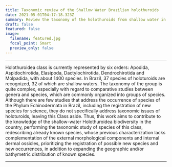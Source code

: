 ```yaml
---
title: Taxonomic review of the Shallow Water Brazilian holothuroids
date: 2021-05-01T04:17:18.323Z
summary: Review the taxonomy of the holothuroids from shallow water in Brazil from morphological studies.
draft: false
featured: false
image:
  filename: featured.jpg
  focal_point: Smart
  preview_only: false
---
```


---
Holothuroidea class is currently represented by six orders: Apodida, Aspidochirotida, Elasipoda, Dactylochirotida, Dendrochirotida and Molpadida, with about 1400 species. In Brazil, 37 species of holoturoids are recognized, 32 of which are shallow waters. The taxonomy of the group is quite complex, especially with regard to comparative studies between genera and species, which are commonly organized into groups of species. Although there are few studies that address the occurrence of species of the Phylum Echinodermata in Brazil, including the registration of new species for science, they do not specifically address taxonomic issues of holoturoids, leaving this Class aside. Thus, this work aims to contribute to the knowledge of the shallow-water Holothuroidea biodiversity in the country, performing the taxonomic study of species of this class, redescribing already known species, whose previous characterization lacks complementation of the external morphological components and internal dermal ossicles, prioritizing the registration of possible new species and new occurrences, in addition to expanding the geographic and/or bathymetric distribution of known species.

---

